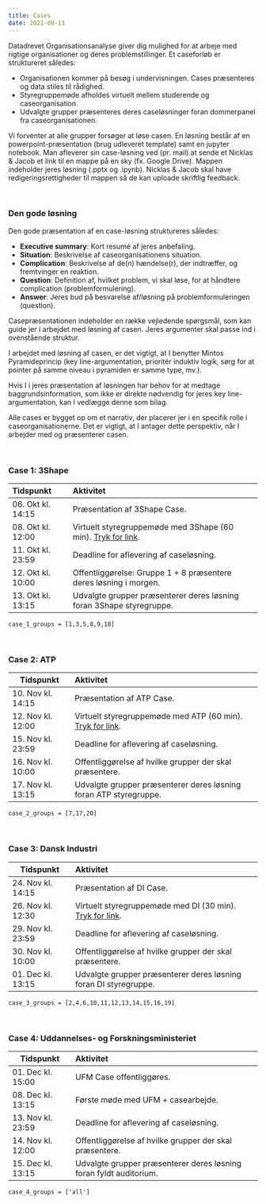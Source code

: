 ```yaml
---
title: Cases
date: 2021-08-11
---
```



Datadrevet Organisationsanalyse giver dig mulighed for at arbeje med rigtige organisationer og deres problemstillinger. Et caseforløb er struktureret således:

- Organisationen kommer på besøg i undervisningen. Cases præsenteres og data stiles til rådighed.
- Styregruppemøde afholdes virtuelt mellem studerende og caseorganisation.
- Udvalgte grupper præsenteres deres caseløsninger foran dommerpanel fra caseorganisationen. 

Vi forventer at alle grupper forsøger at løse casen. En løsning består af en powerpoint-præsentation (brug udleveret template) samt en jupyter notebook. Man afleverer sin case-løsning ved (pr. mail) at sende et Nicklas & Jacob et link til en mappe på en sky (fx. Google Drive). Mappen indeholder jeres løsning (.pptx og .ipynb). Nicklas & Jacob skal have redigeringsrettigheder til mappen så de kan uploade skriftlig feedback.


&nbsp;
### Den gode løsning
Den gode præsentation af en case-løsning struktureres således:

- **Executive summary**: Kort resumé af jeres anbefaling.
- **Situation**: Beskrivelse af caseorganisationens situation.
- **Complication**: Beskrivelse af de(n) hændelse(r), der indtræffer, og fremtvinger en reaktion.
- **Question**: Definition af, hvilket problem, vi skal løse, for at håndtere complication (problemformulering).
- **Answer**: Jeres bud på besvarelse af/løsning på problemformuleringen (question).

Casepræsentationen indeholder en række vejledende spørgsmål, som kan guide jer i arbejdet med løsning af casen. Jeres argumenter skal passe ind i ovenstående struktur.

I arbejdet med løsning af casen, er det vigtigt, at I benytter Mintos Pyramideprincip (key line-argumentation, prioritér induktiv logik, sørg for at pointer på samme niveau i pyramiden er samme type, mv.).

Hvis I i jeres præsentation af løsningen har behov for at medtage baggrundsinformation, som ikke er direkte nødvendig for jeres key line-argumentation, kan I vedlægge denne som bilag.

Alle cases er bygget op om et narrativ, der placerer jer i en specifik rolle i caseorganisationerne. Det er vigtigt, at I antager dette perspektiv, når I arbejder med og præsenterer casen.


&nbsp;
### Case 1: 3Shape

Tidspunkt  | Aktivitet 
:------|:------|
06. Okt kl. 14:15 | Præsentation af 3Shape Case.
08. Okt kl. 12:00 | Virtuelt styregruppemøde med 3Shape (60 min). [Tryk for link](https://ucph-ku.zoom.us/my/nicklas.johansen).
11. Okt kl. 23:59 | Deadline for aflevering af caseløsning. 
12. Okt kl. 10:00 | Offentliggørelse: Gruppe 1 + 8 præsentere deres løsning i morgen.
13. Okt kl. 13:15 | Udvalgte grupper præsenterer deres løsning foran 3Shape styregruppe.

```python:
case_1_groups = [1,3,5,8,9,18]
```


&nbsp;
### Case 2: ATP

Tidspunkt  | Aktivitet 
------|:------|
10. Nov kl. 14:15 | Præsentation af ATP Case.
12. Nov kl. 12:00 | Virtuelt styregruppemøde med ATP (60 min). [Tryk for link](https://ucph-ku.zoom.us/my/nicklas.johansen).
15. Nov kl. 23:59 | Deadline for aflevering af caseløsning.
16. Nov kl. 10:00 | Offentliggørelse af hvilke grupper der skal præsentere.
17. Nov kl. 13:15 | Udvalgte grupper præsenterer deres løsning foran ATP styregruppe.

```python:
case_2_groups = [7,17,20]
```


&nbsp;
### Case 3: Dansk Industri

Tidspunkt  | Aktivitet 
------|:------|
24. Nov kl. 14:15 | Præsentation af DI Case.
26. Nov kl. 12:30 | Virtuelt styregruppemøde med DI (30 min). [Tryk for link](https://ucph-ku.zoom.us/my/nicklas.johansen).
29. Nov kl. 23:59 | Deadline for aflevering af caseløsning.
30. Nov kl. 10:00 | Offentliggørelse af hvilke grupper der skal præsentere.
01. Dec kl. 13:15 | Udvalgte grupper præsenterer deres løsning foran DI styregruppe.

```python:
case_3_groups = [2,4,6,10,11,12,13,14,15,16,19]
```


&nbsp;
### Case 4: Uddannelses- og Forskningsministeriet

Tidspunkt  | Aktivitet 
------|:------|
 01. Dec kl. 15:00 | UFM Case offentliggøres.
 08. Dec kl. 13:15 | Første møde med UFM + casearbejde.
 13. Nov kl. 23:59 | Deadline for aflevering af caseløsning.
 14. Nov kl. 12:00 | Offentliggørelse af hvilke grupper der skal præsentere.
 15. Dec kl. 13:15 | Udvalgte grupper præsenterer deres løsning foran fyldt auditorium.

```python:
case_4_groups = ['all']
```